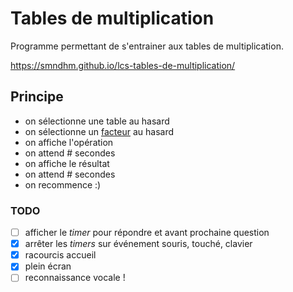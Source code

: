 # Tables de multiplication

Programme permettant de s'entrainer aux tables de multiplication.

https://smndhm.github.io/lcs-tables-de-multiplication/

## Principe

- on sélectionne une table au hasard
- on sélectionne un [facteur](<https://fr.wikipedia.org/wiki/Facteur_(math%C3%A9matiques)>) au hasard
- on affiche l'opération
- on attend # secondes
- on affiche le résultat
- on attend # secondes
- on recommence :)

### TODO

- [ ] afficher le _timer_ pour répondre et avant prochaine question
- [x] arrêter les _timers_ sur événement souris, touché, clavier
- [x] racourcis accueil
- [x] plein écran
- [ ] reconnaissance vocale !
